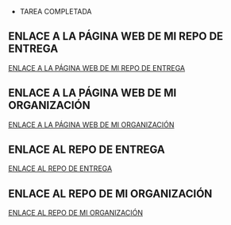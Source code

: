 
* TAREA COMPLETADA
  
## ENLACE A LA PÁGINA WEB DE MI REPO DE ENTREGA
  [ENLACE A LA PÁGINA WEB DE MI REPO DE ENTREGA](https://ull-mfp-aet-2324.github.io/asignatura-website-daniel-afonso-nuez-0100762341/)

## ENLACE A LA PÁGINA WEB DE MI ORGANIZACIÓN
[ENLACE A LA PÁGINA WEB DE MI ORGANIZACIÓN](https://ull-mfp-aet-2324-alu0100762341.github.io/)

## ENLACE AL REPO DE ENTREGA
[ENLACE AL REPO DE ENTREGA](https://github.com/ULL-MFP-AET-2324/asignatura-website-daniel-afonso-nuez-0100762341)

## ENLACE AL REPO DE MI ORGANIZACIÓN
[ENLACE AL REPO DE MI ORGANIZACIÓN](https://github.com/ull-mfp-aet-2324-alu0100762341/ull-mfp-aet-2324-alu0100762341.github.io)

